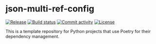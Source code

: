 # json-multi-ref-config

[![Release](https://img.shields.io/github/v/release/GrigorTonikyan/json-multi-ref-config)](https://img.shields.io/github/v/release/GrigorTonikyan/json-multi-ref-config)
[![Build status](https://img.shields.io/github/actions/workflow/status/GrigorTonikyan/json-multi-ref-config/main.yml?branch=main)](https://github.com/GrigorTonikyan/json-multi-ref-config/actions/workflows/main.yml?query=branch%3Amain)
[![Commit activity](https://img.shields.io/github/commit-activity/m/GrigorTonikyan/json-multi-ref-config)](https://img.shields.io/github/commit-activity/m/GrigorTonikyan/json-multi-ref-config)
[![License](https://img.shields.io/github/license/GrigorTonikyan/json-multi-ref-config)](https://img.shields.io/github/license/GrigorTonikyan/json-multi-ref-config)

This is a template repository for Python projects that use Poetry for their dependency management.
